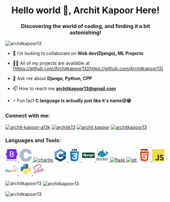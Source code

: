 <h1 align="center">Hello world 👋, Archit Kapoor Here!</h1>
<h3 align="center">Discovering the world of coding, and finding it a bit astonishing!</h3>

<p align="left"> <img src="https://komarev.com/ghpvc/?username=architkapoor13&label=Profile%20views&color=9948db&style=flat" alt="architkapoor13" /> </p>

- 👯 I’m looking to collaborate on **Web dev(Django), ML Projects**

- 👨‍💻 All of my projects are available at [https://github.com/Architkapoor13](https://github.com/Architkapoor13)

- 💬 Ask me about **Django, Python, CPP**

- 📫 How to reach me **architkapoor13@gmail.com**

- ⚡ Fun fact **C language is actually just like it's name😜😁**

<h3 align="left">Connect with me:</h3>
<p align="left">
<a href="https://linkedin.com/in/archit-kapoor-a13k" target="blank"><img align="center" src="https://raw.githubusercontent.com/rahuldkjain/github-profile-readme-generator/neutral-icons/src/images/icons/Social/linked-in-alt.svg" alt="archit-kapoor-a13k" height="30" width="40" /></a>
<a href="https://instagram.com/architk13" target="blank"><img align="center" src="https://raw.githubusercontent.com/rahuldkjain/github-profile-readme-generator/neutral-icons/src/images/icons/Social/instagram.svg" alt="architk13" height="30" width="40" /></a>
<a href="https://www.youtube.com/c/archit kapoor" target="blank"><img align="center" src="https://raw.githubusercontent.com/rahuldkjain/github-profile-readme-generator/neutral-icons/src/images/icons/Social/youtube.svg" alt="archit kapoor" height="30" width="40" /></a>
<a href="https://www.hackerrank.com/architkapoor13" target="blank"><img align="center" src="https://raw.githubusercontent.com/rahuldkjain/github-profile-readme-generator/neutral-icons/src/images/icons/Social/hackerrank.svg" alt="architkapoor13" height="30" width="40" /></a>
</p>

<h3 align="left">Languages and Tools:</h3>
<p align="left"> <a href="https://getbootstrap.com" target="_blank"> <img src="https://raw.githubusercontent.com/devicons/devicon/master/icons/bootstrap/bootstrap-plain-wordmark.svg" alt="bootstrap" width="40" height="40"/> </a> <a href="https://www.cprogramming.com/" target="_blank"> <img src="https://raw.githubusercontent.com/devicons/devicon/master/icons/c/c-original.svg" alt="c" width="40" height="40"/> </a> <a href="https://www.chartjs.org" target="_blank"> <img src="https://www.chartjs.org/media/logo-title.svg" alt="chartjs" width="40" height="40"/> </a> <a href="https://www.w3schools.com/cpp/" target="_blank"> <img src="https://raw.githubusercontent.com/devicons/devicon/master/icons/cplusplus/cplusplus-original.svg" alt="cplusplus" width="40" height="40"/> </a> <a href="https://www.w3schools.com/css/" target="_blank"> <img src="https://raw.githubusercontent.com/devicons/devicon/master/icons/css3/css3-original-wordmark.svg" alt="css3" width="40" height="40"/> </a> <a href="https://www.djangoproject.com/" target="_blank"> <img src="https://raw.githubusercontent.com/devicons/devicon/master/icons/django/django-original.svg" alt="django" width="40" height="40"/> </a> <a href="https://www.docker.com/" target="_blank"> <img src="https://raw.githubusercontent.com/devicons/devicon/master/icons/docker/docker-original-wordmark.svg" alt="docker" width="40" height="40"/> </a> <a href="https://flask.palletsprojects.com/" target="_blank"> <img src="https://www.vectorlogo.zone/logos/pocoo_flask/pocoo_flask-icon.svg" alt="flask" width="40" height="40"/> </a> <a href="https://git-scm.com/" target="_blank"> <img src="https://www.vectorlogo.zone/logos/git-scm/git-scm-icon.svg" alt="git" width="40" height="40"/> </a> <a href="https://www.w3.org/html/" target="_blank"> <img src="https://raw.githubusercontent.com/devicons/devicon/master/icons/html5/html5-original-wordmark.svg" alt="html5" width="40" height="40"/> </a> <a href="https://developer.mozilla.org/en-US/docs/Web/JavaScript" target="_blank"> <img src="https://raw.githubusercontent.com/devicons/devicon/master/icons/javascript/javascript-original.svg" alt="javascript" width="40" height="40"/> </a> <a href="https://www.mysql.com/" target="_blank"> <img src="https://raw.githubusercontent.com/devicons/devicon/master/icons/mysql/mysql-original-wordmark.svg" alt="mysql" width="40" height="40"/> </a> <a href="https://www.python.org" target="_blank"> <img src="https://raw.githubusercontent.com/devicons/devicon/master/icons/python/python-original.svg" alt="python" width="40" height="40"/> </a> <a href="https://sass-lang.com" target="_blank"> <img src="https://raw.githubusercontent.com/devicons/devicon/master/icons/sass/sass-original.svg" alt="sass" width="40" height="40"/> </a> </p>

<p><img align="left" src="https://github-readme-stats.vercel.app/api/top-langs?username=architkapoor13&show_icons=true&locale=en&layout=compact" alt="architkapoor13" /></p>

<p>&nbsp;<img align="center" src="https://github-readme-stats.vercel.app/api?username=architkapoor13&show_icons=true&locale=en" alt="architkapoor13" /></p>

<p><img align="center" src="https://github-readme-streak-stats.herokuapp.com/?user=architkapoor13&" alt="architkapoor13" /></p>
